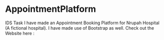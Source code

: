 # AppointmentPlatform
 IDS Task
I have made an Appointment Booking Platform for Nrupah Hospital (A fictional hospital).
I have made use of Bootstrap as well.
Check out the Website here : 
